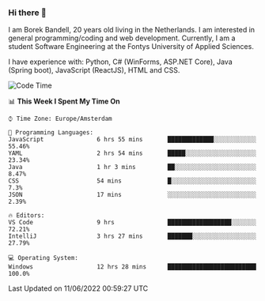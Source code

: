 ### Hi there 👋

I am Borek Bandell, 20 years old living in the Netherlands. I am interested in general programming/coding and web development. Currently, I am a student Software Engineering at the Fontys University of Applied Sciences.

I have experience with: Python, C# (WinForms, ASP.NET Core), Java (Spring boot), JavaScript (ReactJS), HTML and CSS.

<!--START_SECTION:waka-->
![Code Time](http://img.shields.io/badge/Code%20Time-181%20hrs%2038%20mins-blue)

📊 **This Week I Spent My Time On** 

```text
⌚︎ Time Zone: Europe/Amsterdam

💬 Programming Languages: 
JavaScript               6 hrs 55 mins       █████████████░░░░░░░░░░░░   55.46% 
YAML                     2 hrs 54 mins       █████░░░░░░░░░░░░░░░░░░░░   23.34% 
Java                     1 hr 3 mins         ██░░░░░░░░░░░░░░░░░░░░░░░   8.47% 
CSS                      54 mins             █░░░░░░░░░░░░░░░░░░░░░░░░   7.3% 
JSON                     17 mins             ░░░░░░░░░░░░░░░░░░░░░░░░░   2.39%

🔥 Editors: 
VS Code                  9 hrs               ██████████████████░░░░░░░   72.21% 
IntelliJ                 3 hrs 27 mins       ███████░░░░░░░░░░░░░░░░░░   27.79%

💻 Operating System: 
Windows                  12 hrs 28 mins      █████████████████████████   100.0%

```


 Last Updated on 11/06/2022 00:59:27 UTC
<!--END_SECTION:waka-->

<!--**tcBorek2002/tcBorek2002** is a ✨ _special_ ✨ repository because its `README.md` (this file) appears on your GitHub profile.

Here are some ideas to get you started:

- 🔭 I’m currently working on ...
- 🌱 I’m currently learning ...
- 👯 I’m looking to collaborate on ...
- 🤔 I’m looking for help with ...
- 💬 Ask me about ...
- 📫 How to reach me: ...
- 😄 Pronouns: ...
- ⚡ Fun fact: ...
-->

